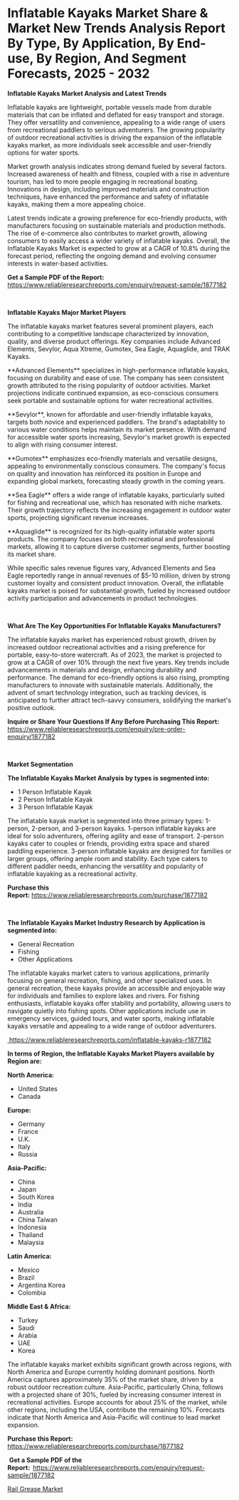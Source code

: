 <p><h1>Inflatable Kayaks Market Share & Market New Trends Analysis Report By Type, By Application, By End-use, By Region, And Segment Forecasts, 2025 - 2032</h1></p><p><strong>Inflatable Kayaks Market Analysis and Latest Trends</strong></p>
<p><p>Inflatable kayaks are lightweight, portable vessels made from durable materials that can be inflated and deflated for easy transport and storage. They offer versatility and convenience, appealing to a wide range of users from recreational paddlers to serious adventurers. The growing popularity of outdoor recreational activities is driving the expansion of the inflatable kayaks market, as more individuals seek accessible and user-friendly options for water sports.</p><p>Market growth analysis indicates strong demand fueled by several factors. Increased awareness of health and fitness, coupled with a rise in adventure tourism, has led to more people engaging in recreational boating. Innovations in design, including improved materials and construction techniques, have enhanced the performance and safety of inflatable kayaks, making them a more appealing choice.</p><p>Latest trends indicate a growing preference for eco-friendly products, with manufacturers focusing on sustainable materials and production methods. The rise of e-commerce also contributes to market growth, allowing consumers to easily access a wider variety of inflatable kayaks. Overall, the Inflatable Kayaks Market is expected to grow at a CAGR of 10.8% during the forecast period, reflecting the ongoing demand and evolving consumer interests in water-based activities.</p></p>
<p><strong>Get a Sample PDF of the Report:&nbsp;</strong> <a href="https://www.reliableresearchreports.com/enquiry/request-sample/1877182?utm_campaign=2737&utm_medium=2&utm_source=Github&utm_content=ia&utm_term=10042025&utm_id=inflatable-kayaks">https://www.reliableresearchreports.com/enquiry/request-sample/1877182</a></p>
<p>&nbsp;</p>
<p><strong>Inflatable Kayaks Major Market Players</strong></p>
<p><p>The inflatable kayaks market features several prominent players, each contributing to a competitive landscape characterized by innovation, quality, and diverse product offerings. Key companies include Advanced Elements, Sevylor, Aqua Xtreme, Gumotex, Sea Eagle, Aquaglide, and TRAK Kayaks.</p><p>**Advanced Elements** specializes in high-performance inflatable kayaks, focusing on durability and ease of use. The company has seen consistent growth attributed to the rising popularity of outdoor activities. Market projections indicate continued expansion, as eco-conscious consumers seek portable and sustainable options for water recreational activities.</p><p>**Sevylor**, known for affordable and user-friendly inflatable kayaks, targets both novice and experienced paddlers. The brand's adaptability to various water conditions helps maintain its market presence. With demand for accessible water sports increasing, Sevylor's market growth is expected to align with rising consumer interest.</p><p>**Gumotex** emphasizes eco-friendly materials and versatile designs, appealing to environmentally conscious consumers. The company's focus on quality and innovation has reinforced its position in Europe and expanding global markets, forecasting steady growth in the coming years.</p><p>**Sea Eagle** offers a wide range of inflatable kayaks, particularly suited for fishing and recreational use, which has resonated with niche markets. Their growth trajectory reflects the increasing engagement in outdoor water sports, projecting significant revenue increases.</p><p>**Aquaglide** is recognized for its high-quality inflatable water sports products. The company focuses on both recreational and professional markets, allowing it to capture diverse customer segments, further boosting its market share.</p><p>While specific sales revenue figures vary, Advanced Elements and Sea Eagle reportedly range in annual revenues of $5-10 million, driven by strong customer loyalty and consistent product innovation. Overall, the inflatable kayaks market is poised for substantial growth, fueled by increased outdoor activity participation and advancements in product technologies.</p></p>
<p>&nbsp;</p>
<p><strong>What Are The Key Opportunities For Inflatable Kayaks Manufacturers?</strong></p>
<p><p>The inflatable kayaks market has experienced robust growth, driven by increased outdoor recreational activities and a rising preference for portable, easy-to-store watercraft. As of 2023, the market is projected to grow at a CAGR of over 10% through the next five years. Key trends include advancements in materials and design, enhancing durability and performance. The demand for eco-friendly options is also rising, prompting manufacturers to innovate with sustainable materials. Additionally, the advent of smart technology integration, such as tracking devices, is anticipated to further attract tech-savvy consumers, solidifying the market's positive outlook.</p></p>
<p><strong>Inquire or Share Your Questions If Any Before Purchasing This Report:</strong> <a href="https://www.reliableresearchreports.com/enquiry/pre-order-enquiry/1877182?utm_campaign=2737&utm_medium=2&utm_source=Github&utm_content=ia&utm_term=10042025&utm_id=inflatable-kayaks">https://www.reliableresearchreports.com/enquiry/pre-order-enquiry/1877182</a></p>
<p>&nbsp;</p>
<p><strong>Market Segmentation</strong></p>
<p><strong>The Inflatable Kayaks Market Analysis by types is segmented into:</strong></p>
<p><ul><li>1 Person Inflatable Kayak</li><li>2 Person Inflatable Kayak</li><li>3 Person Inflatable Kayak</li></ul></p>
<p><p>The inflatable kayak market is segmented into three primary types: 1-person, 2-person, and 3-person kayaks. 1-person inflatable kayaks are ideal for solo adventurers, offering agility and ease of transport. 2-person kayaks cater to couples or friends, providing extra space and shared paddling experience. 3-person inflatable kayaks are designed for families or larger groups, offering ample room and stability. Each type caters to different paddler needs, enhancing the versatility and popularity of inflatable kayaking as a recreational activity.</p></p>
<p><strong>Purchase this Report:&nbsp;</strong><a href="https://www.reliableresearchreports.com/purchase/1877182?utm_campaign=2737&utm_medium=2&utm_source=Github&utm_content=ia&utm_term=10042025&utm_id=inflatable-kayaks">https://www.reliableresearchreports.com/purchase/1877182</a></p>
<p>&nbsp;</p>
<p><strong>The Inflatable Kayaks Market Industry Research by Application is segmented into:</strong></p>
<p><ul><li>General Recreation</li><li>Fishing</li><li>Other Applications</li></ul></p>
<p><p>The inflatable kayaks market caters to various applications, primarily focusing on general recreation, fishing, and other specialized uses. In general recreation, these kayaks provide an accessible and enjoyable way for individuals and families to explore lakes and rivers. For fishing enthusiasts, inflatable kayaks offer stability and portability, allowing users to navigate quietly into fishing spots. Other applications include use in emergency services, guided tours, and water sports, making inflatable kayaks versatile and appealing to a wide range of outdoor adventurers.</p></p>
<p><a href="https://www.reliableresearchreports.com/inflatable-kayaks-r1877182?utm_campaign=2737&utm_medium=2&utm_source=Github&utm_content=ia&utm_term=10042025&utm_id=inflatable-kayaks">&nbsp;https://www.reliableresearchreports.com/inflatable-kayaks-r1877182</a></p>
<p><strong>In terms of Region, the Inflatable Kayaks Market Players available by Region are:</strong></p>
<p>
    <p> <strong> North America: </strong>
        <ul>
            <li>United States</li>
            <li>Canada</li>
        </ul>
        </p> 
    <p> <strong> Europe: </strong>
        <ul>
            <li>Germany</li>
            <li>France</li>
            <li>U.K.</li>
            <li>Italy</li>
            <li>Russia</li>
        </ul>
        </p> 
    <p> <strong> Asia-Pacific: </strong>
        <ul>
            <li>China</li>
            <li>Japan</li>
            <li>South Korea</li>
            <li>India</li>
            <li>Australia</li>
            <li>China Taiwan</li>
            <li>Indonesia</li>
            <li>Thailand</li>
            <li>Malaysia</li>
        </ul>
        </p> 
    <p> <strong> Latin America: </strong>
        <ul>
            <li>Mexico</li>
            <li>Brazil</li>
            <li>Argentina Korea</li>
            <li>Colombia</li>
        </ul>
        </p> 
    <p> <strong> Middle East & Africa: </strong>
        <ul>
            <li>Turkey</li>
            <li>Saudi</li>
            <li>Arabia</li>
            <li>UAE</li>
            <li>Korea</li>
        </ul>
    </p>
    </p>
<p><p>The inflatable kayaks market exhibits significant growth across regions, with North America and Europe currently holding dominant positions. North America captures approximately 35% of the market share, driven by a robust outdoor recreation culture. Asia-Pacific, particularly China, follows with a projected share of 30%, fueled by increasing consumer interest in recreational activities. Europe accounts for about 25% of the market, while other regions, including the USA, contribute the remaining 10%. Forecasts indicate that North America and Asia-Pacific will continue to lead market expansion.</p></p>
<p><strong>Purchase this Report: </strong><a href="https://www.reliableresearchreports.com/purchase/1877182?utm_campaign=2737&utm_medium=2&utm_source=Github&utm_content=ia&utm_term=10042025&utm_id=inflatable-kayaks">https://www.reliableresearchreports.com/purchase/1877182</a></p>
<p>&nbsp;<strong>Get a Sample PDF of the Report:&nbsp;&nbsp;</strong><a href="https://www.reliableresearchreports.com/enquiry/request-sample/1877182?utm_campaign=2737&utm_medium=2&utm_source=Github&utm_content=ia&utm_term=10042025&utm_id=inflatable-kayaks">https://www.reliableresearchreports.com/enquiry/request-sample/1877182</a></p>
<p><strong></strong></p>
<p><p><a href="https://github.com/raffadongraffadong/Market-Research-Report-List-1/blob/main/rail-grease-market.md?utm_campaign=2737&utm_medium=2&utm_source=Github&utm_content=ia&utm_term=10042025&utm_id=inflatable-kayaks">Rail Grease Market</a></p></p>